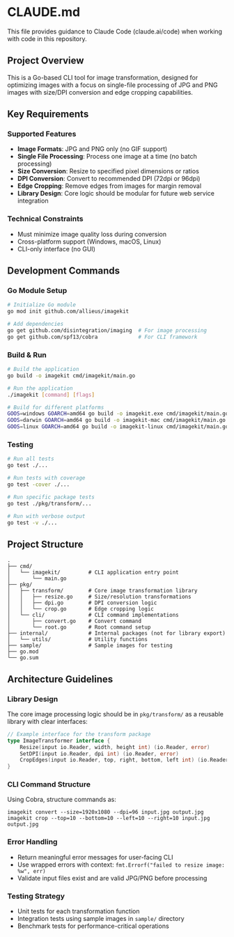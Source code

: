 # CLAUDE.md

This file provides guidance to Claude Code (claude.ai/code) when working with code in this repository.

## Project Overview

This is a Go-based CLI tool for image transformation, designed for optimizing images with a focus on single-file processing of JPG and PNG images with size/DPI conversion and edge cropping capabilities.

## Key Requirements

### Supported Features
- **Image Formats**: JPG and PNG only (no GIF support)
- **Single File Processing**: Process one image at a time (no batch processing)
- **Size Conversion**: Resize to specified pixel dimensions or ratios
- **DPI Conversion**: Convert to recommended DPI (72dpi or 96dpi)
- **Edge Cropping**: Remove edges from images for margin removal
- **Library Design**: Core logic should be modular for future web service integration

### Technical Constraints
- Must minimize image quality loss during conversion
- Cross-platform support (Windows, macOS, Linux)
- CLI-only interface (no GUI)

## Development Commands

### Go Module Setup
```bash
# Initialize Go module
go mod init github.com/allieus/imagekit

# Add dependencies
go get github.com/disintegration/imaging  # For image processing
go get github.com/spf13/cobra             # For CLI framework
```

### Build & Run
```bash
# Build the application
go build -o imagekit cmd/imagekit/main.go

# Run the application
./imagekit [command] [flags]

# Build for different platforms
GOOS=windows GOARCH=amd64 go build -o imagekit.exe cmd/imagekit/main.go
GOOS=darwin GOARCH=amd64 go build -o imagekit-mac cmd/imagekit/main.go
GOOS=linux GOARCH=amd64 go build -o imagekit-linux cmd/imagekit/main.go
```

### Testing
```bash
# Run all tests
go test ./...

# Run tests with coverage
go test -cover ./...

# Run specific package tests
go test ./pkg/transform/...

# Run with verbose output
go test -v ./...
```

## Project Structure

```
.
├── cmd/
│   └── imagekit/         # CLI application entry point
│       └── main.go
├── pkg/
│   ├── transform/        # Core image transformation library
│   │   ├── resize.go     # Size/resolution transformations
│   │   ├── dpi.go        # DPI conversion logic
│   │   └── crop.go       # Edge cropping logic
│   └── cli/              # CLI command implementations
│       ├── convert.go    # Convert command
│       └── root.go       # Root command setup
├── internal/             # Internal packages (not for library export)
│   └── utils/            # Utility functions
├── sample/               # Sample images for testing
├── go.mod
└── go.sum
```

## Architecture Guidelines

### Library Design
The core image processing logic should be in `pkg/transform/` as a reusable library with clear interfaces:

```go
// Example interface for the transform package
type ImageTransformer interface {
    Resize(input io.Reader, width, height int) (io.Reader, error)
    SetDPI(input io.Reader, dpi int) (io.Reader, error)
    CropEdges(input io.Reader, top, right, bottom, left int) (io.Reader, error)
}
```

### CLI Command Structure
Using Cobra, structure commands as:
```
imagekit convert --size=1920x1080 --dpi=96 input.jpg output.jpg
imagekit crop --top=10 --bottom=10 --left=10 --right=10 input.jpg output.jpg
```

### Error Handling
- Return meaningful error messages for user-facing CLI
- Use wrapped errors with context: `fmt.Errorf("failed to resize image: %w", err)`
- Validate input files exist and are valid JPG/PNG before processing

### Testing Strategy
- Unit tests for each transformation function
- Integration tests using sample images in `sample/` directory
- Benchmark tests for performance-critical operations